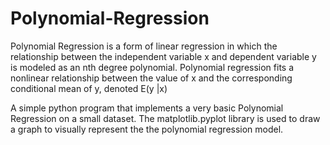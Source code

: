 # Polynomial-Regression  ##

Polynomial Regression is a form of linear regression in which the relationship between the independent variable x and dependent variable y is modeled as an nth degree polynomial. Polynomial regression fits a nonlinear relationship between the value of x and the corresponding conditional mean of y, denoted E(y |x)

A simple python program that implements a very basic Polynomial Regression on a small dataset. The matplotlib.pyplot library is used to draw a graph to visually represent the the polynomial regression model.
